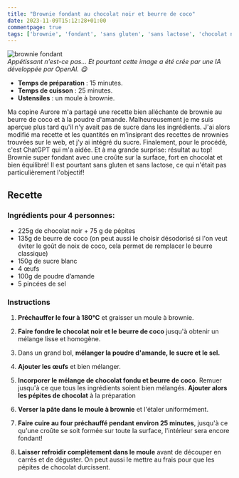 ```yaml
---
title: "Brownie fondant au chocolat noir et beurre de coco"
date: 2023-11-09T15:12:28+01:00
commentpage: true
tags: ['brownie', 'fondant', 'sans gluten', 'sans lactose', 'chocolat noir', 'beurre de coco', 'huile de coco', 'amande', "poudre d'amande", 'dessert', 'sucré', 'goûter', 'gâteau', 'pépites de chocolat']
---
```


![brownie fondant](/pictures/brownie_coco.jpg)<br>
*Appétissant n'est-ce pas... Et pourtant cette image a été crée par une IA développée par OpenAI. 😋*

- **Temps de préparation** : 15 minutes.
- **Temps de cuisson** : 25 minutes.
- **Ustensiles** : un moule à brownie.

Ma copine Aurore m'a partagé une recette bien alléchante de brownie au beurre de coco et à la poudre d'amande. Malheureusement je me suis aperçue plus tard qu'il n'y avait pas de sucre dans les ingrédients. J'ai alors modifié ma recette et les quantités en m'insiprant des recettes de nrownies trouvées sur le  web, et j'y ai intégré du sucre. Finalement, pour le procédé, c'est ChatGPT qui m'a aidée. Et à ma grande surprise: résultat au top! Brownie super fondant avec une croûte sur la surface, fort en chocolat et bien équilibré! Il est pourtant sans gluten et sans lactose, ce qui n'était pas particulièrement l'objectif!

## Recette

### Ingrédients pour 4 personnes:
- 225g de chocolat noir + 75 g de pépites
- 135g de beurre de coco (on peut aussi le choisir désodorisé si l'on veut éviter le goût de noix de coco, cela permet de remplacer le beurre classique)
- 150g de sucre blanc
- 4 œufs
- 100g de poudre d’amande
- 5 pincées de sel 

### Instructions

1. **Préchauffer le four à 180°C** et graisser un moule à brownie.

2. **Faire fondre le chocolat noir et le beurre de coco** jusqu'à obtenir un mélange lisse et homogène.

3. Dans un grand bol, **mélanger la poudre d'amande, le sucre et le sel.**

4. **Ajouter les œufs** et bien mélanger. 

5. **Incorporer le mélange de chocolat fondu et beurre de coco**. Remuer jusqu'à ce que tous les ingrédients soient bien mélangés. **Ajouter alors les pépites de chocolat** à la préparation 

6. **Verser la pâte dans le moule à brownie** et l'étaler uniformément.

7. **Faire cuire au four préchauffé pendant environ 25 minutes**, jusqu'à ce qu'une croûte se soit formée sur toute la surface, l'intérieur sera encore fondant!

8. **Laisser refroidir complètement dans le moule** avant de découper en carrés et de déguster. On peut aussi le mettre au frais pour que les pépites de chocolat durcissent. 
